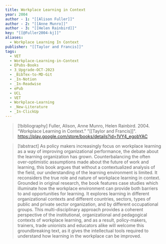 ```yaml
---
title: Workplace Learning in Context
year: 2004
author - 1: "[[Alison Fuller]]"
author - 2: "[[Anne Munro]]"
author - 3: "[[Helen Rainbird]]"
key: "[[@Fuller2004-kj]]"
aliases:
  - Workplace Learning In Context
publisher: "[[Taylor and Francis]]"
tags:
  - VET
  - Workplace-Learning-in-Context
  - EPubs-Books
  - 3_Upgrade-OCT-2023
  - _BibTex-to-MD-Git
  - _In-Notion
  - _In-Readwise
  - ePub
  - UCL
  - VET
  - Workplace-Learning
  - _New-Literature
  - _In-ClickUp
---
```


> [!bibliography]
> Fuller, Alison, Anne Munro, Helen Rainbird. 2004. “Workplace Learning in Context.” "[[Taylor and Francis]]". https://play.google.com/store/books/details?id=1VY4_egobYAC

> [!abstract]
> As policy makers increasingly focus on workplace learning as a way of improving organizational performance, the debate about the learning organization has grown. Counterbalancing the often over-optimistic assumptions made about the future of work and learning, this book argues that without a contextualized analysis of the field, our understanding of the learning environment is limited. It reconsiders the true role and nature of workplace learning in context. Grounded in original research, the book features case studies which illuminate how the workplace environment can provide both barriers to and opportunities for learning. It explores learning in different organizational contexts and different countries, sectors, types of public and private sector organization, and by different occupational groups. This multi-disciplinary approach provides a coherent perspective of the institutional, organizational and pedagogical contexts of workplace learning, and as a result, policy-makers, trainers, trade unionists and educators alike will welcome this groundbreaking text, as it gives the intellectual tools required to understand how learning in the workplace can be improved.